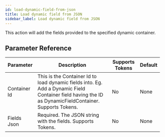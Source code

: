 ```yaml
---
id: load-dynamic-field-from-json
title: Load dynamic field from JSON
sidebar_label: Load dynamic field from JSON
---
```



This action will add the fields provided to the specified dynamic container.

## Parameter Reference
| Parameter | Description | Supports Tokens | Default |
| -- | -- | -- | -- |
| Container Id | This is the Container Id to load dynamic fields into. Eg. Add a Dynamic Field Container field having the ID as DynamicFieldContainer. Supports Tokens. | No | None |
| Fields Json | Required. The JSON string with the fields. Supports Tokens. | No | None |
